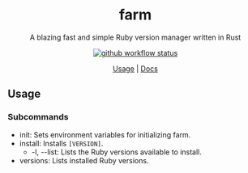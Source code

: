 <div align="center">

# farm

A blazing fast and simple Ruby version manager written in Rust

[![github workflow status](https://img.shields.io/github/workflow/status/TaKO8Ki/farm/CI/main)](https://github.com/TaKO8Ki/farm/actions)

[Usage](##Usage) | [Docs](#)

</div>

## Usage

### Subcommands

- init: Sets environment variables for initializing farm.
- install: Installs `[VERSION]`.
    - -l, --list: Lists the Ruby versions available to install.
- versions: Lists installed Ruby versions.
